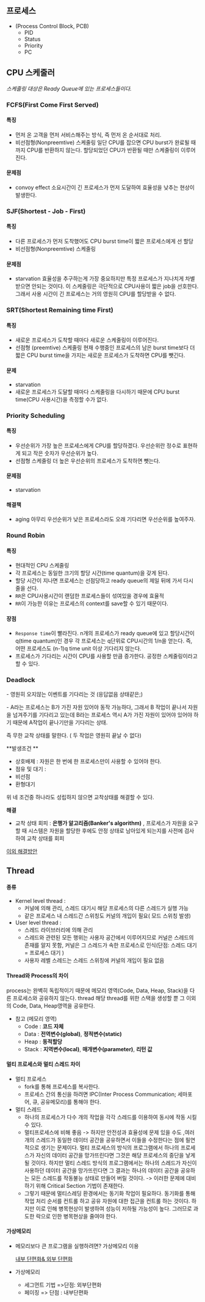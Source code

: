 ## 프로세스
 - (Process Control Block, PCB)
    - PID
    - Status
    - Priority
    - PC 


## CPU 스케줄러

*스케줄링 대상은 Ready Queue에 있는 프로세스들이다.*

### FCFS(First Come First Served)

#### 특징

- 먼저 온 고객을 먼저 서비스해주는 방식, 즉 먼저 온 순서대로 처리.
- 비선점형(Nonpreemtive) 스케줄링
  일단 CPU를 잡으면 CPU burst가 완료될 때까지 CPU를 반환하지 않는다. 할당되었던 CPU가 반환될 때만 스케줄링이 이루어진다.

#### 문제점

- convoy effect
  소요시간이 긴 프로세스가 먼저 도달하여 효율성을 낮추는 현상이 발생한다.

### SJF(Shortest - Job - First)

#### 특징

- 다른 프로세스가 먼저 도착했어도 CPU burst time이 짧은 프로세스에게 선 할당
- 비선점형(Nonpreemtive) 스케줄링

#### 문제점

- starvation 효율성을 추구하는게 가장 중요하지만 특정 프로세스가 지나치게 차별받으면 안되는 것이다. 이 스케줄링은 극단적으로 CPU사용이 짧은 job을 선호한다. 그래서 사용 시간이 긴 프로세스는 거의 영원히 CPU를 할당받을 수 없다.

### SRT(Shortest Remaining time First)

#### 특징

- 새로운 프로세스가 도착할 때마다 새로운 스케줄링이 이루어진다.
- 선점형 (preemtive) 스케줄링
  현재 수행중인 프로세스의 남은 burst time보다 더 짧은 CPU burst time을 가지는 새로운 프로세스가 도착하면 CPU를 뺏긴다.

#### 문제

- starvation
- 새로운 프로세스가 도달할 때마다 스케줄링을 다시하기 때문에 CPU burst time(CPU 사용시간)을 측정할 수가 없다.

### Priority Scheduling

#### 특징

- 우선순위가 가장 높은 프로세스에게 CPU를 할당하겠다. 우선순위란 정수로 표현하게 되고 작은 숫자가 우선순위가 높다.
- 선점형 스케줄링
  더 높은 우선순위의 프로세스가 도착하면 뺏는다.

#### 문제점

- starvation

#### 해결책

- aging
  아무리 우선순위가 낮은 프로세스라도 오래 기다리면 우선순위를 높여주자.

### Round Robin

#### 특징

- 현대적인 CPU 스케줄링
- 각 프로세스는 동일한 크기의 할당 시간(time quantum)을 갖게 된다.
- 할당 시간이 지나면 프로세스는 선점당하고 ready queue의 제일 뒤에 가서 다시 줄을 선다.
- `RR`은 CPU사용시간이 랜덤한 프로세스들이 섞여있을 경우에 효율적
- `RR`이 가능한 이유는 프로세스의 context를 save할 수 있기 때문이다.

#### 장점

- `Response time`이 빨라진다.
  n개의 프로세스가 ready queue에 있고 할당시간이 q(time quantum)인 경우 각 프로세스는 q단위로 CPU시간의 1/n을 얻는다. 즉, 어떤 프로세스도 (n-1)q time unit 이상 기다리지 않는다.
- 프로세스가 기다리는 시간이 CPU를 사용할 만큼 증가한다.
  공정한 스케줄링이라고 할 수 있다.







### Deadlock

\- 영원히 오지않는 이벤트를 기다리는 것 (응답없음 상태같은;)

\- A라는 프로세스는 B가 가진 자원 있어야 동작 가능하다, 그래서 B 작업이 끝나서 자원을 넘겨주기를 기다리고 있는데    B라는 프로세스 역시 A가 가진 자원이 있어야 있어야 하기 때문에 A작업이 끝나기만을 기다리는 상태.

즉 무한 교착 상태를 말한다. ( 두 작업은 영원히 끝날 수 없다)





**발생조건 **

- 상호배제 :  자원은 한 번에 한 프로세스만이 사용할 수 있어야 한다.
- 점유 및 대기 : 
- 비선점
- 환형대기

위 네 조건중 하나라도 성립하지 않으면 교착상태를 해결할 수 있다.



**해결**

- 교착 상태 회피 : **은행가 알고리즘(Banker's algorithm)** , 프로세스가 자원을 요구할 때 시스템은 자원을 할당한 후에도 안정 상태로 남아있게 되는지를 사전에 검사하여 교착 상태를 회피 

 [이외 해결방안](http://includestdio.tistory.com/12)



## Thread

#### 종류

- Kernel level thread :  
  - 커널에 의해 관리, 스레드 대기시 해당 프로세스의 다른 스레드가 실행 가능 
  - 같은 프로세스 내 스레드간 스위칭도 커널의 개입이 필요( 모드 스위칭 발생)
- User level thread :  
  - 스레드 라이브러리에 의해 관리
  - 스레드와 관련된 모든 행위는 사용자 공간에서 이루어지므로 커널은 스레드의 존재를 알지 못함, 커널은 그 스레드가 속한 프로세스로 인식(단점:  스레드 대기 = 프로세스 대기 )
  - 사용자 레벨 스레드는 스레드 스위칭에 커널의 개입이 필요 없음

#### Thread와 Process의 차이 

process는 완벽히 독립적이기 때문에 메모리 영역(Code, Data, Heap, Stack)을 다른 프로세스와 공유하지 않는다. thread 해당 thread를 위한 스택을 생성할 뿐 그 이외의 Code, Data, Heap영역을 공유한다.

* 참고 (메모리 영역)
  -  Code : **코드 자체**
  -  Data : **전역변수(global)**, **정적변수(static)**
  -  Heap : **동적할당**
  -  Stack : **지역변수(local)**, **매개변수(parameter)**, **리턴 값**



#### 멀티 프로세스와 멀티 스레드 차이

- 멀티 프로세스
  - fork를 통해 프로세스를 복사한다.
  - 프로세스 간의 통신을 하려면 IPC(Inter Process Communication; 세마포어, 큐, 공유메모리)를 통해야 한다. 
- 멀티 스레드
  - 하나의 프로세스가 다수 개의 작업을 각각 스레드를 이용하여 동시에 작동 시킬 수 있다. 
  - 멀티프로세스에 비해 좋음 -> 하지만 안전성과 효율성에 문제 있을 수도 ,여러 개의 스레드가 동일한 데이터 공간을 공유하면서 이들을 수정한다는 점에 필연적으로 생기는 문제이다. 멀티 프로세스의 방식의 프로그램에서 하나의 프로세스가 자신의 데이터 공간을 망가뜨린다면 그것은 해당 프로세스의 중단을 낳게 될 것이다. 하지만 멀티 스레드 방식의 프로그램에서는 하나의 스레드가 자신이 사용하던 데이터 공간을 망가뜨린다면 그 결과는 하나의 데이터 공간을 공유하는 모든 스레드를 작동불능 상태로 만들어 버릴 것이다. -> 이러한 문제에 대비하기 위해 Critical Section 기법이 존재한다. 
  - 그렇기 때문에 멀티스레딩 환경에서는 동기화 작업이 필요하다. 동기화를 통해 작업 처리 순서를 컨트롤 하고 공유 자원에 대한 접근을 컨트롤 하는 것이다. 하지만 이로 인해 병목현상이 발생하여 성능이 저하될 가능성이 높다. 그러므로 과도한 락으로 인한 병목현상을 줄여야 한다.





#### 가상메모리

- 메모리보다 큰 프로그램을 실행하려면? 가상메모리 이용

  [내부 단편화& 외부 단편화](http://raisonde.tistory.com/entry/%EB%82%B4%EB%B6%80%EB%8B%A8%ED%8E%B8%ED%99%94%EC%99%80-%EC%99%B8%EB%B6%80%EB%8B%A8%ED%8E%B8%ED%99%94-%EC%A0%95%EB%A7%90-%EC%89%BD%EA%B2%8C-%EC%9D%B4%ED%95%B4%ED%95%98%EC%9E%90)

- 가상메모리

  - 세그먼트 기법 =>단점: 외부단편화
  - 페이징 => 단점 : 내부단편화 
